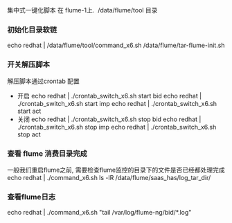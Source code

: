 集中式一键化脚本 在 flume-1上.  /data/flume/tool 目录

### 初始化目录软链
echo redhat | /data/flume/tool/command_x6.sh /data/flume/tar-flume-init.sh

### 开关解压脚本
解压脚本通过crontab 配置
- 开启
		echo redhat | ./crontab_switch_x6.sh start bid
		echo redhat | ./crontab_switch_x6.sh start imp
		echo redhat | ./crontab_switch_x6.sh start act
- 关闭
		echo redhat | ./crontab_switch_x6.sh stop bid
		echo redhat | ./crontab_switch_x6.sh stop imp
		echo redhat | ./crontab_switch_x6.sh stop act

### 查看 flume 消费目录完成
一般我们重启flume之前, 需要检查flume监控的目录下的文件是否已经都处理完成
echo redhat | ./command_x6.sh ls -lR /data/flume/saas_has/log_tar_dir/ 

### 查看flume日志
echo redhat | ./command_x6.sh "tail /var/log/flume-ng/bid/\*.log"


